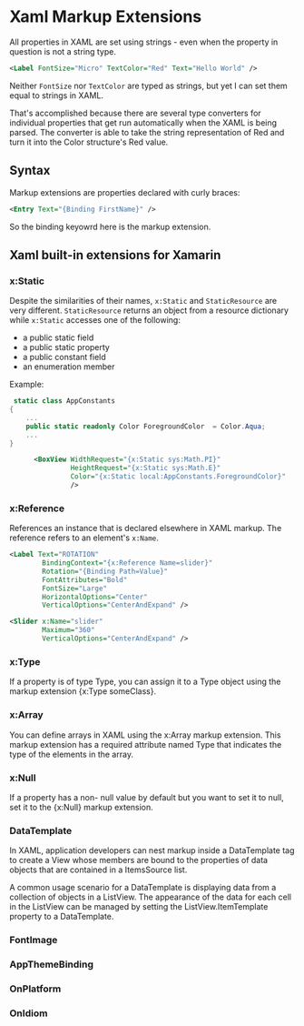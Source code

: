# Xaml Markup Extensions

All properties in XAML are set using strings - even when the property in question is not a string type.

```xml
<Label FontSize="Micro" TextColor="Red" Text="Hello World" />
```

Neither `FontSize` nor `TextColor` are typed as strings, but yet I can set them equal to strings in XAML.

That's accomplished because there are several type converters for individual properties that get run automatically when the XAML is being parsed. The converter is able to take the string representation of Red and turn it into the Color structure's Red value.

## Syntax

Markup extensions are properties declared with curly braces:

```xml
<Entry Text="{Binding FirstName}" />
```

So the binding keyowrd here is the markup extension.

## Xaml built-in extensions for Xamarin

### x:Static

Despite the similarities of their names, `x:Static` and `StaticResource` are very different. `StaticResource` returns an object from a resource dictionary while `x:Static` accesses one of the following:

- a public static field
- a public static property
- a public constant field
- an enumeration member

Example:

```c#
 static class AppConstants
{
    ...
    public static readonly Color ForegroundColor  = Color.Aqua;
    ...
}
```

```xml
      <BoxView WidthRequest="{x:Static sys:Math.PI}"
               HeightRequest="{x:Static sys:Math.E}"
               Color="{x:Static local:AppConstants.ForegroundColor}"
               />
```

### x:Reference

References an instance that is declared elsewhere in XAML markup. The reference refers to an element's `x:Name`.

```xml
<Label Text="ROTATION"
        BindingContext="{x:Reference Name=slider}"
        Rotation="{Binding Path=Value}"
        FontAttributes="Bold"
        FontSize="Large"
        HorizontalOptions="Center"
        VerticalOptions="CenterAndExpand" />

<Slider x:Name="slider"
        Maximum="360"
        VerticalOptions="CenterAndExpand" />
```

### x:Type

If a property is of type Type, you can assign it to a Type object using the markup extension {x:Type someClass}.

### x:Array

You can define arrays in XAML using the x:Array markup extension. This markup extension has a required attribute named Type that indicates the type of the elements in the array.

### x:Null

If a property has a non- null value by default but you want to set it to null, set it to the {x:Null} markup extension.

### DataTemplate

In XAML, application developers can nest markup inside a DataTemplate tag to create a View whose members are bound to the properties of data objects that are contained in a ItemsSource list.

A common usage scenario for a DataTemplate is displaying data from a collection of objects in a ListView. The appearance of the data for each cell in the ListView can be managed by setting the ListView.ItemTemplate property to a DataTemplate.

### FontImage
### AppThemeBinding
### OnPlatform
### OnIdiom